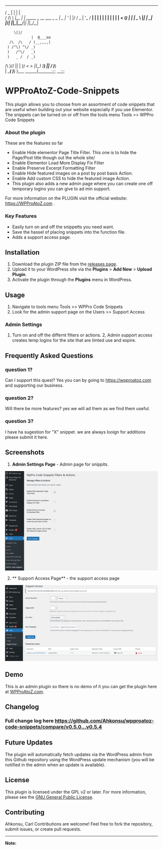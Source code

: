   ___  _     _                         
 / _ \| |   | |                        
/ /_\ \ |__ | | _____  _ __  ___ _   _ 
|  _  | '_ \| |/ / _ \| '_ \/ __| | | |
| | | | | | |   < (_) | | | \__ \ |_| |
\_| |_/_| |_|_|\_\___/|_| |_|___/\__,_|
                                       
     
		
		\||/
                |  @___oo
      /\  /\   / (__,,,,|
     ) /^\) ^\/ _)
     )   /^\/   _)
     )   _ /  / _)
 /\  )/\/ ||  | )_)
<  >      |(,,) )__)
 ||      /    \)___)\
 | \____(      )___) )___
  \______(_______;;; __;;;

# WPProAtoZ-Code-Snippets

This plugin allows you to choose from an assortment of code snippets that are useful when building out your website especially if you use Elementor. The snippets can be turned on or off from the tools menu Tools >> WPPro Code Snippets

### About the plugin
These are the features so far 
- Enable Hide elementor Page Title Filter. This one is to hide the Page/Post title though out the whole site/
- Enable Elementor Load More Display Fix Filter	
- Enable Preserve Excerpt Formatting Filter	
- Enable Hide featured images on a post by post basis Action.	
- Enable Add custom CSS to hide the featured image Action.
- This plugin also adds a new admin page where you can create one off temporary logins you can give to ad min support. 

For more information on the PLUGIN visit the official website: https://WPProAtoZ.com .

### Key Features

- Easily turn on and off the snippetts you need want.
- Save the hassel of placing snippets into the function file.
- Adds a support access page.

## Installation

1. Download the plugin ZIP file from the [releases page](https://github.com/Ahkonsu/wpproatoz-code-snippets/releases/).
2. Upload it to your WordPress site via the **Plugins** > **Add New** > **Upload Plugin**.
3. Activate the plugin through the **Plugins** menu in WordPress.

## Usage

1.  Navigate to tools menu Tools >> WPPro Code Snippets
2.  Look for the admin support page on the Users >> Support Access


### Admin Settings
1. Turn on and off the differnt filters or actions. 
2, Admin support access creates temp logins for the site that are limted use and expire. 

## Frequently Asked Questions

### question 1?

Can I support this quest?
	Yes you can by going to https://wpproatoz.com and supporting our business. 

### question 2?

Will there be more features?
yes we will ad them as we find them useful.

### question 3?
I have ha sugestion for "X" snippet.
we are always looign for additions please submit it here. 

## Screenshots

1. **Admin Settings Page** - Admin page for snippits.

![screenshot1](screenshot1.png)

2. ** Support Access Page** - the support access page

![screenshot2](screenshot2.png)

## Demo

This is an admin plugin so there is no demo of it you can get the plugin here at [WPProAtoZ.com](https://wpproatoz.com/plugins).

## Changelog

### Full change log here https://github.com/Ahkonsu/wpproatoz-code-snippets/compare/v0.5.0...v0.5.4

## Future Updates

The plugin will automatically fetch updates via the WordPress admin from this Github repository using the WordPress update mechanism (you will be notified in the admin when an update is available).

## License

This plugin is licensed under the GPL v2 or later. For more information, please see the [GNU General Public License](https://www.gnu.org/licenses/gpl-2.0.html).

## Contributing
Ahkonsu, Carl
Contributions are welcome! Feel free to fork the repository, submit issues, or create pull requests.

---

**Note:** 
